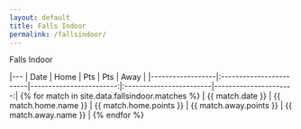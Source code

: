 ```yaml
---
layout: default
title: Falls Indoor
permalink: /fallsindoor/
---
```


Falls Indoor

|---
| Date             | Home                    | Pts                     | Pts                     | Away                  |
|------------------|:------------------------|------------------------:|:------------------------|----------------------:|
{% for match in site.data.fallsindoor.matches %}
| {{ match.date }} | {{ match.home.name }}   | {{ match.home.points }} | {{ match.away.points }} | {{ match.away.name }} |
{% endfor %}
